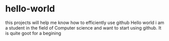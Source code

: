 # hello-world
this projects will help me know how to efficiently use github
Hello world i am a student in the field of Computer science and want to start using github. It is quite goot for a begining 
